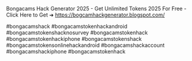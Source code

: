 Bongacams Hack Generator 2025 - Get Unlimited Tokens 2025 For Free  - Click Here to Get ➜ https://bogcamhackgenerator.blogspot.com/

#bongacamshack #bongacamstokenhackandroid #bongacamstokenshacknosurvey #bongacamstokenhack #bongacamstokenhackiphone #bongacamstokenshack #bongacamstokensonlinehackandroid #bongacamshackaccount #bongacamshackiphone #bongacamstokenhack 
